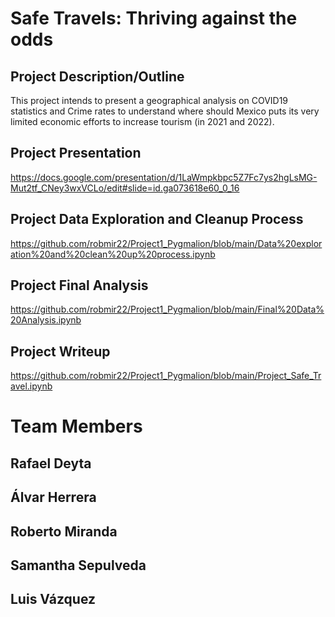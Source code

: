 # Safe Travels: Thriving against the odds

## Project Description/Outline
This project intends to present a geographical analysis on COVID19 statistics and Crime rates to understand where should Mexico puts its very limited economic efforts to increase tourism (in 2021 and 2022).

## Project Presentation
https://docs.google.com/presentation/d/1LaWmpkbpc5Z7Fc7ys2hgLsMG-Mut2tf_CNey3wxVCLo/edit#slide=id.ga073618e60_0_16

## Project Data Exploration and Cleanup Process
https://github.com/robmir22/Project1_Pygmalion/blob/main/Data%20exploration%20and%20clean%20up%20process.ipynb

## Project Final Analysis
https://github.com/robmir22/Project1_Pygmalion/blob/main/Final%20Data%20Analysis.ipynb

## Project Writeup
https://github.com/robmir22/Project1_Pygmalion/blob/main/Project_Safe_Travel.ipynb

# Team Members

## Rafael Deyta 
## Álvar Herrera
## Roberto Miranda
## Samantha Sepulveda
## Luis Vázquez
